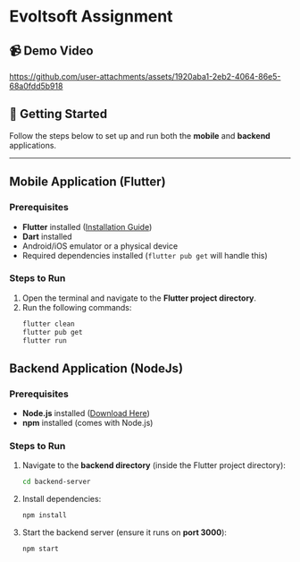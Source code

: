 # Evoltsoft Assignment

## 📹 Demo Video
https://github.com/user-attachments/assets/1920aba1-2eb2-4064-86e5-68a0fdd5b918

## 🚀 Getting Started

Follow the steps below to set up and run both the **mobile** and **backend** applications.

---

## Mobile Application (Flutter)
### Prerequisites
- **Flutter** installed ([Installation Guide](https://flutter.dev/docs/get-started/install))
- **Dart** installed
- Android/iOS emulator or a physical device
- Required dependencies installed (`flutter pub get` will handle this)

### Steps to Run
1. Open the terminal and navigate to the **Flutter project directory**.
2. Run the following commands:
   ```sh
   flutter clean
   flutter pub get
   flutter run
   ```

## Backend Application (NodeJs)
### Prerequisites
- **Node.js** installed ([Download Here](https://nodejs.org/))
- **npm** installed (comes with Node.js)

### Steps to Run
1. Navigate to the **backend directory** (inside the Flutter project directory):
   ```sh
   cd backend-server
   ```
2. Install dependencies:
   ```sh
   npm install
   ```
3. Start the backend server (ensure it runs on **port 3000**):
   ```sh
   npm start


